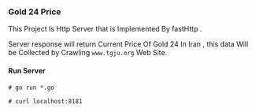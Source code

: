 ### Gold 24 Price 

This Project Is Http Server that is Implemented By fastHttp .

Server response will return Current Price Of Gold 24 In Iran ,  this data Will be Collected by  Crawling  `www.tgju.org` Web Site.

#### Run Server
```shell script
# go run *.go
```

```shell script
# curl localhost:8181
```